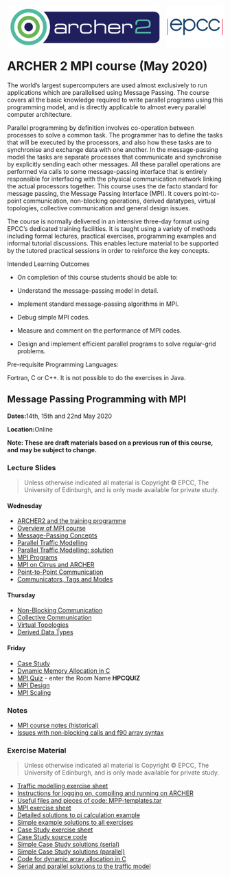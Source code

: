 <img src="./images/Archer2_logo.png"  width="355" height="100" align="left"> <img src="./images/epcc_logo.jpg" align="right" width="133" height="100">

<br /><br /><br /><br /><br />


# ARCHER 2 MPI course (May 2020)

The world’s largest supercomputers are used almost exclusively to run
applications which are parallelised using Message Passing. The course
covers all the basic knowledge required to write parallel programs
using this programming model, and is directly applicable to almost
every parallel computer architecture.

Parallel programming by definition involves co-operation between
processes to solve a common task. The programmer has to define the
tasks that will be executed by the processors, and also how these
tasks are to synchronise and exchange data with one another. In the
message-passing model the tasks are separate processes that
communicate and synchronise by explicitly sending each other
messages. All these parallel operations are performed via calls to
some message-passing interface that is entirely responsible for
interfacing with the physical communication network linking the actual
processors together. This course uses the de facto standard for
message passing, the Message Passing Interface (MPI). It covers
point-to-point communication, non-blocking operations, derived
datatypes, virtual topologies, collective communication and general
design issues.

The course is normally delivered in an intensive three-day format
using EPCC’s dedicated training facilities. It is taught using a
variety of methods including formal lectures, practical exercises,
programming examples and informal tutorial discussions. This enables
lecture material to be supported by the tutored practical sessions in
order to reinforce the key concepts.

Intended Learning Outcomes

 * On completion of this course students should be able to:

 * Understand the message-passing model in detail.

 * Implement standard message-passing algorithms in MPI.

 * Debug simple MPI codes.

 * Measure and comment on the performance of MPI codes.

 * Design and implement efficient parallel programs to solve
regular-grid problems.

Pre-requisite Programming Languages:

Fortran, C or C++. It is not possible to do the exercises in Java.

<h2>Message Passing Programming with MPI</h2>

<p><strong>Dates:</strong>14th, 15th and 22nd May 2020
<p><strong>Location:</strong>Online</p>

<p><b>Note: These are draft materials based on a previous run of this course, and may be subject to change.</b><i></i></p>

<h3>Lecture Slides</h3>

<p><blockquote>Unless otherwise indicated all material is Copyright
&copy; EPCC, The University of Edinburgh, and is only made available
for private study. </blockquote></p>

<h4>Wednesday</h4>

<ul>
<li><a href="slides/L00-ARCHER-PATC-Intro.pdf">ARCHER2 and the training programme</a>
<li><a href="slides/L00-overview_3day.pdf">Overview of MPI course</a>
<li><a href="slides/L01-mpconcepts.pdf">Message-Passing Concepts</a>
<li><a href="slides/E01-traffic.pdf">Parallel Traffic Modelling</a>
<li><a href="slides/road-solution.pdf">Parallel Traffic Modelling: solution</a>
<li><a href="slides/L02-intro.pdf">MPI Programs</a>
<li><a href="slides/L03-archer-cirrus-mpi.pdf">MPI on Cirrus and ARCHER</a>
<li><a href="slides/L04-pt2pt.pdf">Point-to-Point Communication</a>
<li><a href="slides/L06-modetagcomm.pdf">Communicators, Tags and Modes</a>
</ul>

<h4>Thursday</h4>

<ul>

<li><a href="slides/L07-nonblocking.pdf">Non-Blocking Communication</a>
<li><a href="slides/L08-collective.pdf">Collective Communication</a>
<li><a href="slides/L09-topology.pdf">Virtual Topologies</a>
<li><a href="slides/L10-derivedtypes.pdf">Derived Data Types</a> 

</ul>

<h4>Friday</h4>

<ul>
<li><a href="slides/L11-casestudy.pdf">Case Study</a>
<li><a href="slides/MPP-memory.pdf">Dynamic Memory Allocation in C</a>
<li><a href="https://b.socrative.com/login/student/">MPI Quiz</a> - enter the Room Name <b>HPCQUIZ</b>
<li><a href="slides/L12-mpidesign.pdf">MPI Design</a>
<li><a href="slides/L13-scaling.pdf">MPI Scaling</a>
</ul>

<h3>Notes</h3>

<ul>
<li><a href="notes/MPP-notes.pdf">MPI course notes (historical)</a>
<li><a href="notes/MPP-f90issues.txt">Issues with non-blocking calls and f90 array syntax</a>
</ul>

<h3>Exercise Material</h3>

<p><blockquote>Unless otherwise indicated all material is Copyright &copy; EPCC, The University of Edinburgh, and is only made available for private study. </blockquote></p>


<ul>
<li><a href="exercises/road.pdf">Traffic modelling exercise sheet</a></li>
<li><a href="exercises/ARCHER-MPI-cribsheet.pdf">Instructions for logging on, compiling and running on ARCHER</a></li>
<li><a href="exercises/MPP-templates.tar">Useful files and pieces of code: MPP-templates.tar</a></li>
<li><a href="exercises/MPP-exercises.pdf">MPI exercise sheet</a></li>
<li><a href="exercises/MPP-pi.tar">Detailed solutions to pi calculation example</a>
<li><a href="exercises/MPP-solutions.tar">Simple example solutions to all exercises</a>
<li><a href="exercises/MPP-casestudy.pdf">Case Study exercise sheet</a></li>
<li><a href="exercises/MPP-casestudy.tar.gz">Case Study source code</a></li>
<li><a href="exercises/MPP-caseserial.tar">Simple Case Study solutions (serial)</a></li>
<li><a href="exercises/MPP-casesolns.tar">Simple Case Study solutions (parallel)</a></li>
<li><a href="exercises/MPP-arralloc.tar">Code for dynamic array allocation in C</a>
<li><a href="exercises/MPP-traffic.tar">Serial and parallel solutions to the traffic model</a></li>
</ul>
